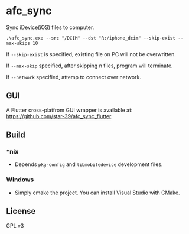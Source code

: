 # afc_sync

Sync iDevice(iOS) files to computer.

```
.\afc_sync.exe --src "/DCIM" --dst "R:/iphone_dcim" --skip-exist --max-skips 10
```

If `--skip-exist` is specified, existing file on PC will not be overwritten.

If `--max-skip` specified, after skipping n files, program will terminate.

If `--network` specified, attemp to connect over network.

## GUI
A Flutter cross-platfrom GUI wrapper is available at: https://github.com/star-39/afc_sync_flutter

## Build
### *nix
* Depends `pkg-config` and `libmobiledevice` development files.

### Windows
* Simply cmake the project. You can install Visual Studio with CMake.


## License
GPL v3
